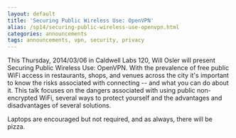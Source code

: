 ```yaml
---
layout: default
title: 'Securing Public Wireless Use: OpenVPN'
alias: /sp14/securing-public-wireless-use-openvpn.html
categories: announcements
tags: announcements, vpn, security, privacy
---
```

This Thursday, 2014/03/06 in Caldwell Labs 120, Will Osler will present Securing Public Wireless Use: OpenVPN. With the prevalence of free public WiFi access in restaurants, shops, and venues across the city it's important to know the risks associated with connecting -- and what you can do about it. This talk focuses on the dangers associated with using public non-encrypted WiFi, several ways to protect yourself and the advantages and disadvantages of several solutions.

Laptops are encouraged but not required, and as always, there will be pizza.
